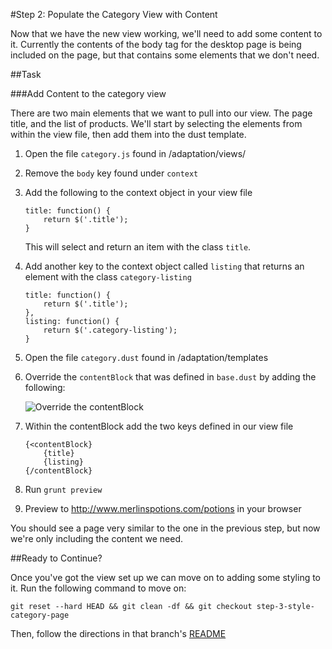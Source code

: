 #Step 2: Populate the Category View with Content

Now that we have the new view working, we'll need to add some content to it. Currently the contents of the body tag for the desktop page is being included on the page, but that contains some elements that we don't need. 

##Task

###Add Content to the category view

There are two main elements that we want to pull into our view. The page title, and the list of products. We'll start by selecting the elements from within the view file, then add them into the dust template.

1. Open the file `category.js` found in /adaptation/views/
2. Remove the `body` key found under `context`
3. Add the following to the context object in your view file

    ```
    title: function() {
        return $('.title');
    }
    ```

    This will select and return an item with the class `title`.

4. Add another key to the context object called `listing` that returns an element with the class `category-listing`

    ```
    title: function() {
        return $('.title');
    },
    listing: function() {
        return $('.category-listing');
    }
    ```

5. Open the file `category.dust` found in /adaptation/templates
6. Override the `contentBlock` that was defined in `base.dust` by adding the following:

    ![Override the contentBlock](https://s3.amazonaws.com/uploads.hipchat.com/15359/64553/XQKwUSv5WGo064c/Screen%20Shot%202015-01-16%20at%2012.15.59%20PM.png)

7. Within the contentBlock add the two keys defined in our view file

    ```
    {<contentBlock}
        {title}
        {listing}
    {/contentBlock}
    ```

8. Run `grunt preview`
9. Preview to http://www.merlinspotions.com/potions in your browser

You should see a page very similar to the one in the previous step, but now we're only including the content we need.

##Ready to Continue?

Once you've got the view set up we can move on to adding some styling to it. Run the following command to move on:

```
git reset --hard HEAD && git clean -df && git checkout step-3-style-category-page
```

Then, follow the directions in that branch's [README](https://github.com/mobify/workshop--adaptivejs-site/blob/step-3-style-category-page/README.md)
